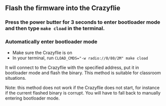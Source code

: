 ## Flash the firmware into the Crazyflie

### Press the power butter for 3 seconds to enter bootloader mode and then type `make cload` in the terminal.


### Automatically enter bootloader mode
* Make sure the Crazyflie is on
* In your terminal, run `CLOAD_CMDS="-w radio://0/80/2M" make cload`

It will connect to the Crazyflie with the specified address, put it in bootloader mode and flash the binary. This method is suitable for classroom situations.

Note: this method does not work if the Crazyflie does not start, for instance if the current flashed binary is corrupt. You will have to fall back to manually entering bootloader mode.